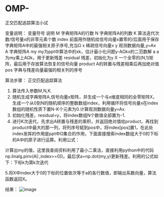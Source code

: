 # OMP-
正交匹配追踪算法小试

变量说明：
变量符号	说明
M	字典矩阵A的行数
N	字典矩阵A的列数
K	算法迭代次数/信号量x的非零元素个数
index	前面用作随机给信号向量x置零的/后面用于保存字典矩阵A中的最强相关原子序号,充当Ω
x	稀疏信号向量x
y	观测数据向量,y=Ax
A	字典矩阵A 
my	my为ppt中算法中的xk，估计最小化问题y-AΩkx的二范数解
a	a为my乘上AΩk，用于更新残差
residual	残差，初始化为y
X	一个全零的(N,1)矩阵，最后用于存放算法恢复的信号向量
product	A的转置与残差相乘后再加绝对值
pos	字典与残差向量最强的相关列的序号




算法步骤：
正交匹配追踪算法
1.	算法传入参数M,N,K.
2.	随机生成字典矩阵A,信号向量x矩阵，并生成一个与x维度相同的全零矩阵X，生成一个从0到N的随机顺序的整数数组index，利用循环将信号向量x在index数组的随机性质下置N-K个元素为0.计算观测数据向量y=Ax.
3.	初始化残差，residual=y，将index数组N个数值全部置为-1.
4.	进行K次迭代，先求出A转置与残差的乘积，并返回绝对值给product，再找到product中最大的那一列，将列序号赋到pos中，将index[pos]置1，在此处index发挥的作用是ppt中Ω集合的作用，下面直接搜索index数组大于0的下标的A中的原子进行运算。利用公式：
	 
   计算出my的值，这里我查阅资料利用了最小二乘法，直接利用python中的代码np.linalg.pinv(A[:,index>=0])。最后求a=np.dot(my,y)更新残差。利用的公式如下：下标k为第k次迭代
	 

5.将X中index大于0的下标的位置依次等于a的各行数值，即输出系数向量，算法函数返回X。

结果：
![image](https://user-images.githubusercontent.com/61741332/144242540-12cb67e5-7e1f-4ed9-aead-e8bd7567bff6.png)



